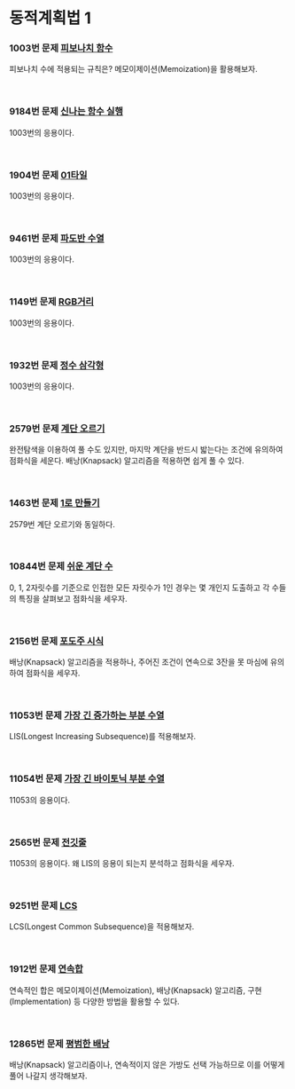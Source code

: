 # 동적계획법 1

### 1003번 문제 [피보나치 함수](https://www.acmicpc.net/problem/1003)
피보나치 수에 적용되는 규칙은? 메모이제이션(Memoization)을 활용해보자.

<br>

### 9184번 문제 [신나는 함수 실행](https://www.acmicpc.net/problem/9184)
1003번의 응용이다.

<br>

### 1904번 문제 [01타일](https://www.acmicpc.net/problem/1904)
1003번의 응용이다.

<br>

### 9461번 문제 [파도반 수열](https://www.acmicpc.net/problem/9461)
1003번의 응용이다.

<br>

### 1149번 문제 [RGB거리](https://www.acmicpc.net/problem/1149)
1003번의 응용이다.

<br>

### 1932번 문제 [정수 삼각형](https://www.acmicpc.net/problem/1932)
1003번의 응용이다.

<br>

### 2579번 문제 [계단 오르기](https://www.acmicpc.net/problem/2579)
완전탐색을 이용하여 풀 수도 있지만, 마지막 계단을 반드시 밟는다는 조건에 유의하여 점화식을 세운다. 배낭(Knapsack) 알고리즘을 적용하면 쉽게 풀 수 있다.

<br>

### 1463번 문제 [1로 만들기](https://www.acmicpc.net/problem/1463)
2579번 계단 오르기와 동일하다.

<br>

### 10844번 문제 [쉬운 계단 수](https://www.acmicpc.net/problem/10844)
0, 1, 2자릿수를 기준으로 인접한 모든 자릿수가 1인 경우는 몇 개인지 도출하고 각 수들의 특징을 살펴보고 점화식을 세우자.

<br>

### 2156번 문제 [포도주 시식](https://www.acmicpc.net/problem/2156)
배낭(Knapsack) 알고리즘을 적용하나, 주어진 조건이 연속으로 3잔을 못 마심에 유의하여 점화식을 세우자.

<br>

### 11053번 문제 [가장 긴 증가하는 부분 수열](https://www.acmicpc.net/problem/11053)
LIS(Longest Increasing Subsequence)를 적용해보자.

<br>

### 11054번 문제 [가장 긴 바이토닉 부분 수열](https://www.acmicpc.net/problem/11054)
11053의 응용이다.

<br>

### 2565번 문제 [전깃줄](https://www.acmicpc.net/problem/2565)
11053의 응용이다. 왜 LIS의 응용이 되는지 분석하고 점화식을 세우자.

<br>

### 9251번 문제 [LCS](https://www.acmicpc.net/problem/9251)
LCS(Longest Common Subsequence)을 적용해보자.

<br>

### 1912번 문제 [연속합](https://www.acmicpc.net/problem/1912)
연속적인 합은 메모이제이션(Memoization), 배낭(Knapsack) 알고리즘, 구현(Implementation) 등 다양한 방법을 활용할 수 있다.

<br>

### 12865번 문제 [평범한 배낭](https://www.acmicpc.net/problem/12865)
배낭(Knapsack) 알고리즘이나, 연속적이지 않은 가방도 선택 가능하므로 이를 어떻게 풀어 나갈지 생각해보자.

<br>